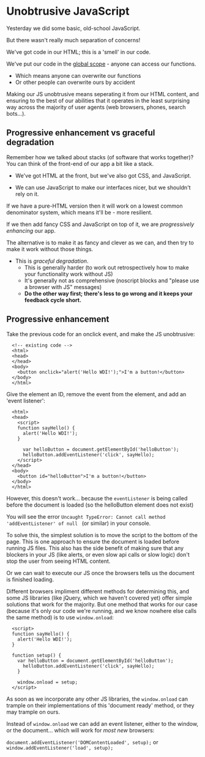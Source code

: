 # Unobtrusive JavaScript

Yesterday we did some basic, old-school JavaScript. 

But there wasn't really much separation of concerns! 

We've got code in our HTML; this is a 'smell' in our code. 

We've put our code in the [global scope](https://developer.mozilla.org/en/docs/Web/JavaScript/Reference/Functions_and_function_scope) - anyone can access our functions.

  - Which means anyone can overwrite our functions
  - Or other people can overwrite ours by accident

Making our JS unobtrusive means seperating it from our HTML content, and ensuring to the best of our abilities that it operates in the least surprising way across the majority of user agents (web browsers, phones, search bots...).


## Progressive enhancement vs graceful degradation

Remember how we talked about stacks (of software that works together)? You can think of the front-end of our app a bit like a stack.

- We've got HTML at the front, but we've also got CSS, and JavaScript. 

- We can use JavaScript to make our interfaces nicer, but we shouldn't rely on it. 

If we have a pure-HTML version then it will work on a lowest common denominator system, which means it'll be - more resilient. 

If we then add fancy CSS and JavaScript on top of it, we are *progressively enhancing* our app. 

The alternative is to make it as fancy and clever as we can, and then try to make it work without those things. 

- This is *graceful degradation*. 
  - This is generally harder (to work out retrospectively how to make your functionality work without JS) 
  - It's generally not as comprehensive (noscript blocks and "please use a browser with JS" messages) 
  - __Do the other way first; there's less to go wrong and it keeps your feedback cycle short.__


## Progressive enhancement

Take the previous code for an onclick event, and make the JS unobtrusive:

```
  <!-- existing code -->
  <html>
  <head>
  </head>
  <body>
    <button onclick="alert('Hello WDI!');">I'm a button!</button>
  </body>
  </html>
```

Give the element an ID, remove the event from the element, and add an 'event listener':


```
  <html>
  <head>
    <script>
    function sayHello() { 
      alert('Hello WDI!'); 
    }
    
      var helloButton = document.getElementById('helloButton');
      helloButton.addEventListener('click', sayHello);
    </script>
  </head>
  <body>
    <button id="helloButton">I'm a button!</button>
  </body>
  </html>
```

However, this doesn't work... because the `eventListener` is being called before the document is loaded (so the helloButton element does not exist)

You will see the error `Uncaught TypeError: Cannot call method 'addEventListener' of null ` (or similar) in your console.

To solve this, the simplest solution is to move the script to the bottom of the page. This is one approach to ensure the document is loaded before running JS files. This also has the side benefit of making sure that any blockers in your JS (like alerts, or even slow api calls or slow logic) don't stop the user from seeing HTML content.

Or we can wait to execute our JS once the browsers tells us the document is finished loading.

Different browsers impliment different methods for determining this, and some JS libraries (like jQuery, which we haven't covered yet) offer simple solutions that work for the majority. But one method that works for our case (because it's only our code we're running, and we know nowhere else calls the same method) is to use `window.onload`:

```
  <script>
  function sayHello() { 
    alert('Hello WDI!'); 
  }
  
  function setup() {
    var helloButton = document.getElementById('helloButton');
      helloButton.addEventListener('click', sayHello);
    }
    
    window.onload = setup;
  </script>
```

As soon as we incorporate any other JS libraries, the `window.onload` can trample on their implementations of this 'document ready' method, or they may trample on ours.

Instead of `window.onload` we can add an event listener, either to the window, or the document... which will work for *most new* browsers:

`document.addEventListener('DOMContentLoaded', setup);` or `window.addEventListener('load', setup);`


